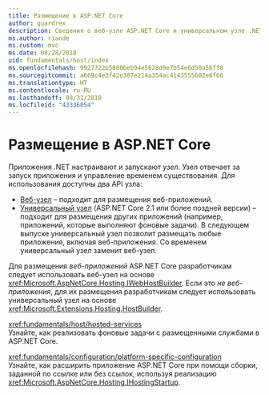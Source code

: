 ```yaml
---
title: Размещение в ASP.NET Core
author: guardrex
description: Сведения о веб-узле ASP.NET Core и универсальном узле .NET, которые отвечают за запуск приложений и управление временем существования.
ms.author: riande
ms.custom: mvc
ms.date: 08/28/2018
uid: fundamentals/host/index
ms.openlocfilehash: 9927722b5080beb94e5628d9e7b54e6d50a5bff8
ms.sourcegitcommit: a669c4e3f42e387e214a354ac4143555602e6f66
ms.translationtype: HT
ms.contentlocale: ru-RU
ms.lasthandoff: 08/31/2018
ms.locfileid: "43336054"
---
```

# <a name="host-in-aspnet-core"></a>Размещение в ASP.NET Core

Приложения .NET настраивают и запускают *узел*. Узел отвечает за запуск приложения и управление временем существования. Для использования доступны два API узла:

* [Веб-узел](xref:fundamentals/host/web-host) &ndash; подходит для размещения веб-приложений.
* [Универсальный узел](xref:fundamentals/host/generic-host) (ASP.NET Core 2.1 или более поздней версии) &ndash; подходит для размещения других приложений (например, приложений, которые выполняют фоновые задачи). В следующем выпуске универсальный узел позволит размещать любые приложения, включая веб-приложения. Со временем универсальный узел заменит веб-узел.

Для размещения *веб-приложений* ASP.NET Core разработчикам следует использовать веб-узел на основе <xref:Microsoft.AspNetCore.Hosting.IWebHostBuilder>. Если это *не веб-приложения*, для их размещения разработчикам следует использовать универсальный узел на основе <xref:Microsoft.Extensions.Hosting.HostBuilder>.

<xref:fundamentals/host/hosted-services>  
Узнайте, как реализовать фоновые задачи с размещенными службами в ASP.NET Core.

<xref:fundamentals/configuration/platform-specific-configuration>  
Узнайте, как расширить приложение ASP.NET Core при помощи сборки, заданной по ссылке или без ссылок, используя реализацию <xref:Microsoft.AspNetCore.Hosting.IHostingStartup>.

